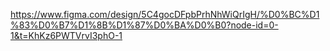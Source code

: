 https://www.figma.com/design/5C4gocDFpbPrhNhWiQrIgH/%D0%BC%D1%83%D0%B7%D1%8B%D1%87%D0%BA%D0%B0?node-id=0-1&t=KhKz6PWTVrvI3phO-1

